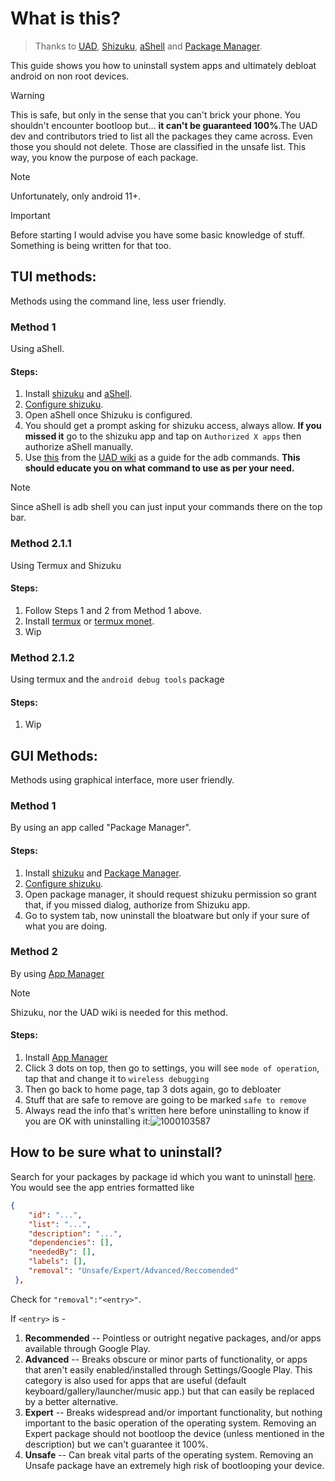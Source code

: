 # What is this?

>Thanks to [UAD](https://github.com/0x192/universal-android-debloater/), [Shizuku](https://github.com/RikkaApps/Shizuku), [aShell](https://gitlab.com/sunilpaulmathew/ashell) and [Package Manager](https://github.com/SmartPack/PackageManager).

This guide shows you how to uninstall system apps and ultimately debloat android on non root devices.

>[!WARNING]
>This is safe, but only in the sense that you can't brick your phone. You shouldn't encounter bootloop but... **it can't be guaranteed 100%**.The UAD dev and contributors tried to list all the packages they came across. Even those you should not delete. Those are classified in the unsafe list. This way, you know the purpose of each package.

>[!NOTE]
>Unfortunately, only android 11+.

>[!IMPORTANT]
>Before starting I would advise you have some basic knowledge of stuff. Something is being written for that too.

## TUI methods:

Methods using the command line, less user friendly.

### Method 1

Using aShell.
#### Steps:
 1. Install [shizuku](https://github.com/RikkaApps/Shizuku/releases) and [aShell](https://f-droid.org/en/packages/in.sunilpaulmathew.ashell/).
 2. [Configure shizuku](https://shizuku.rikka.app/guide/setup/).
 3. Open aShell once Shizuku is configured.
 4. You should get a prompt asking for shizuku access, always allow. **If you missed it** go to the shizuku app and tap on `Authorized X apps` then authorize aShell manually.
 5. Use [this](https://github.com/0x192/universal-android-debloater/wiki/FAQ#what-are-the-adb-commands-used-by-uad) from the [UAD wiki](https://github.com/0x192/universal-android-debloater/wiki) as a guide for the adb commands. **This should educate you on what command to use as per your need.**

>[!NOTE]
>Since aShell is adb shell you can just input your commands there on the top bar.
### Method 2.1.1

Using Termux and Shizuku

#### Steps:
1. Follow Steps 1 and 2 from Method 1 above.
2. Install [termux](https://f-droid.org/packages/com.termux/) or [termux monet](https://github.com/HardcodedCat/termux-monet).
3. Wip

### Method 2.1.2

Using termux and the `android debug tools` package

#### Steps:
1. Wip

## GUI Methods:

Methods using graphical interface, more user friendly.

### Method 1

By using an app called "Package Manager".

#### Steps:
 1. Install [shizuku](https://github.com/RikkaApps/Shizuku/releases) and [Package Manager](https://f-droid.org/packages/com.smartpack.packagemanager/).
 2. [Configure shizuku](https://shizuku.rikka.app/guide/setup/).
 3. Open package manager, it should request shizuku permission so grant that, if you missed dialog, authorize from Shizuku app.
 4. Go to system tab, now uninstall the bloatware but only if your sure of what you are doing.

### Method 2

By using [App Manager](https://github.com/MuntashirAkon/AppManager)

>[!NOTE]
>Shizuku, nor the UAD wiki is needed for this method.

#### Steps:
1. Install [App Manager](https://github.com/MuntashirAkon/AppManager/releases)
2. Click 3 dots on top, then go to settings, you will see `mode of operation`, tap that and change it to `wireless debugging`
3. Then go back to home page, tap 3 dots again, go to debloater
4. Stuff that are safe to remove are going to be marked `safe to remove`
5. Always read the info that's written here before uninstalling to know if you are OK with uninstalling it:![1000103587](https://github.com/rickdtc/debloat-android-without-pc/assets/74096544/9a140bbc-7370-40cf-ad8d-fd7bb64c5c6e)



## How to be sure what to uninstall?
Search for your packages by package id which you want to uninstall [here](https://github.com/0x192/universal-android-debloater/blob/main/resources/assets/uad_lists.json).
You would see the app entries formatted like
```JSON
{
    "id": "...",
    "list": "...",
    "description": "...",
    "dependencies": [],
    "neededBy": [],
    "labels": [],
    "removal": "Unsafe/Expert/Advanced/Reccomended"
 },
 ```

Check for `"removal":"<entry>"`.

If `<entry>` is - 

1. **Recommended** -- Pointless or outright negative packages, and/or apps available through Google Play.
2. **Advanced** -- Breaks obscure or minor parts of functionality, or apps that aren't easily enabled/installed through Settings/Google Play. This category is also used for apps that are useful (default keyboard/gallery/launcher/music app.) but that can easily be replaced by a better alternative.
3. **Expert** -- Breaks widespread and/or important functionality, but nothing important to the basic operation of the operating system. Removing an Expert package should not bootloop the device (unless mentioned in the description) but we can't guarantee it 100%.
4. **Unsafe** -- Can break vital parts of the operating system. Removing an Unsafe package have an extremely high risk of bootlooping your device.


